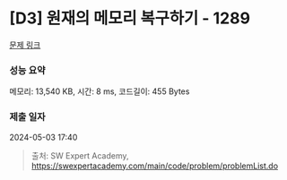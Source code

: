 # [D3] 원재의 메모리 복구하기 - 1289 

[문제 링크](https://swexpertacademy.com/main/code/problem/problemDetail.do?contestProbId=AV19AcoKI9sCFAZN) 

### 성능 요약

메모리: 13,540 KB, 시간: 8 ms, 코드길이: 455 Bytes

### 제출 일자

2024-05-03 17:40



> 출처: SW Expert Academy, https://swexpertacademy.com/main/code/problem/problemList.do